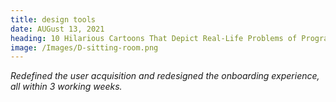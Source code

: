 ```yaml
---
title: design tools
date: AUGust 13, 2021
heading: 10 Hilarious Cartoons That Depict Real-Life Problems of Programmers
image: /Images/D-sitting-room.png
---
```


_Redefined the user acquisition and redesigned the onboarding experience, all within 3 working weeks._
